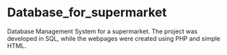 # Database_for_supermarket

Database Management System for a supermarket. The project was developed in SQL, while the webpages were created using PHP and simple HTML.
